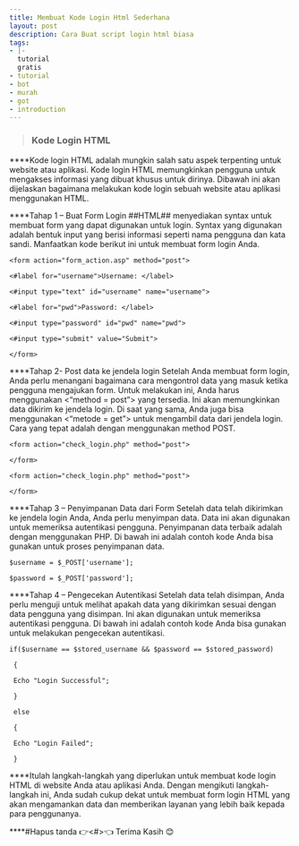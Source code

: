 ```yaml
---
title: Membuat Kode Login Html Sederhana
layout: post
description: Cara Buat script login html biasa
tags:
- |-
  tutorial
  gratis
- tutorial
- bot
- murah
- got
- introduction
---
```


>  ### Kode Login HTML

****Kode login HTML adalah mungkin salah satu aspek terpenting untuk website atau aplikasi. Kode login  HTML memungkinkan pengguna untuk mengakses informasi yang dibuat khusus untuk dirinya. Dibawah ini akan dijelaskan bagaimana melakukan kode login sebuah website atau aplikasi menggunakan HTML.

****Tahap 1 – Buat Form Login
##HTML## menyediakan syntax untuk membuat form yang dapat digunakan untuk login. Syntax yang digunakan adalah bentuk input yang berisi informasi seperti nama pengguna dan kata sandi. Manfaatkan kode berikut ini untuk membuat form login Anda.


```
<form action="form_action.asp" method="post">

<#label for="username">Username: </label>

<#input type="text" id="username" name="username">

<#label for="pwd">Password: </label>

<#input type="password" id="pwd" name="pwd">

<#input type="submit" value="Submit">

</form>
```
****Tahap 2- Post data ke jendela login
Setelah Anda membuat form login, Anda perlu menangani bagaimana cara mengontrol data yang masuk ketika pengguna mengajukan form. Untuk melakukan ini, Anda harus menggunakan <“method = post”> yang tersedia. Ini akan memungkinkan data dikirim ke jendela login. Di saat yang sama, Anda juga bisa menggunakan <“metode = get”> untuk mengambil data dari jendela login. Cara yang tepat adalah dengan menggunakan method POST.

 
```
<form action="check_login.php" method="post">

</form>

<form action="check_login.php" method="post">

</form>
```

****Tahap 3 – Penyimpanan Data dari Form
Setelah data telah dikirimkan ke jendela login Anda, Anda perlu menyimpan data. Data ini akan digunakan untuk memeriksa autentikasi pengguna. Penyimpanan data terbaik adalah dengan menggunakan PHP. Di bawah ini adalah contoh kode Anda bisa gunakan untuk proses penyimpanan data.

 ```
$username = $_POST['username'];

$password = $_POST['password'];
```
****Tahap 4 – Pengecekan Autentikasi
Setelah data telah disimpan, Anda perlu menguji untuk melihat apakah data yang dikirimkan sesuai dengan data pengguna yang disimpan. Ini akan digunakan untuk memeriksa autentikasi pengguna. Di bawah ini adalah contoh kode Anda bisa gunakan untuk melakukan pengecekan autentikasi.

 
```
if($username == $stored_username && $password == $stored_password)

 {

 Echo "Login Successful";

 } 

 else

 {

 Echo "Login Failed";

 }
```


****Itulah langkah-langkah yang diperlukan untuk membuat kode login HTML di website Anda atau aplikasi Anda. Dengan mengikuti langkah-langkah ini, Anda sudah cukup dekat untuk membuat form login HTML yang akan mengamankan data dan memberikan layanan yang lebih baik kepada para penggunanya.

****#Hapus tanda 👉<#>👈
Terima Kasih 😊
